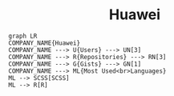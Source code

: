 <h1 align="center">Huawei</h1>

```mermaid
graph LR
COMPANY_NAME{Huawei}
COMPANY_NAME ---> U{Users} ---> UN[3]
COMPANY_NAME ---> R{Repositories} ---> RN[3]
COMPANY_NAME ---> G{Gists} ---> GN[1]
COMPANY_NAME ---> ML{Most Used<br>Languages}
ML --> SCSS[SCSS]
ML --> R[R]
```
